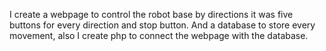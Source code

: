 I create a webpage to control the robot base by directions it was five buttons for every direction and stop button.
And a database to store every movement, also I create php to connect the webpage with the database.
